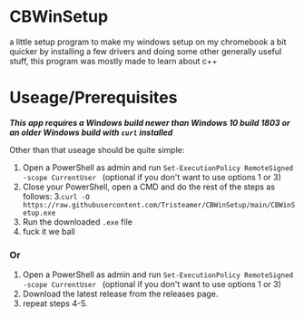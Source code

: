 # CBWinSetup
a little setup program to make my windows setup on my chromebook a bit quicker by installing a few drivers and doing some other generally useful stuff, this program was mostly made to learn about c++

# Useage/Prerequisites
***This app requires a Windows build newer than Windows 10 build 1803 or an older Windows build with `curl` installed***

Other than that useage should be quite simple:
1. Open a PowerShell as admin and run `Set-ExecutionPolicy RemoteSigned -scope CurrentUser ` (optional if you don't want to use options 1 or 3)
2. Close your PowerShell, open a CMD and do the rest of the steps as follows:
3.`curl -O https://raw.githubusercontent.com/Tristeamer/CBWinSetup/main/CBWinSetup.exe`
4. Run the downloaded `.exe` file
5. fuck it we ball

### **Or**
1. Open a PowerShell as admin and run `Set-ExecutionPolicy RemoteSigned -scope CurrentUser ` (optional if you don't want to use options 1 or 3)
2. Download the latest release from the releases page.
3. repeat steps 4-5.
